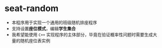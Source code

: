 # seat-random
- 本程序用于实现一个通用的班级随机排座程序
- 支持设置**座位模式**，编辑**学生集合**
- 我希望能使用 `C++` 实现程序的主体部分，毕竟在验证概率性问题时需要生成大量的随机座位表实例
